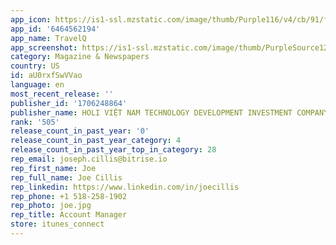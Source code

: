 ```yaml
---
app_icon: https://is1-ssl.mzstatic.com/image/thumb/Purple116/v4/cb/91/fd/cb91fd29-154e-2192-504c-f6cf07ecf3fa/AppIcon-0-0-1x_U007emarketing-0-7-0-0-85-220.png/1024x1024bb.png
app_id: '6464562194'
app_name: TravelQ
app_screenshot: https://is1-ssl.mzstatic.com/image/thumb/PurpleSource126/v4/77/fb/90/77fb907a-5663-5f2b-ca95-87cb4740fcd4/bd5b2280-91c0-4661-adc1-aa258a3864f7_Simulator_Screenshot_-_iPhone_11_Pro_Max__U00286.5-inch_U0029_-_2023-09-28_at_18.40.09.png/1242x2688bb.png
category: Magazine & Newspapers
country: US
id: aU0rxfSwVVao
language: en
most_recent_release: ''
publisher_id: '1706248864'
publisher_name: HOLI VIỆT NAM TECHNOLOGY DEVELOPMENT INVESTMENT COMPANY LIMITED
rank: '505'
release_count_in_past_year: '0'
release_count_in_past_year_category: 4
release_count_in_past_year_top_in_category: 28
rep_email: joseph.cillis@bitrise.io
rep_first_name: Joe
rep_full_name: Joe Cillis
rep_linkedin: https://www.linkedin.com/in/joecillis
rep_phone: +1 518-258-1902
rep_photo: joe.jpg
rep_title: Account Manager
store: itunes_connect
---
```

